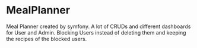 # MealPlanner

Meal Planner created by symfony. A lot of CRUDs and different dashboards for User and Admin. 
Blocking Users instead of deleting them and keeping the recipes of the blocked users.
